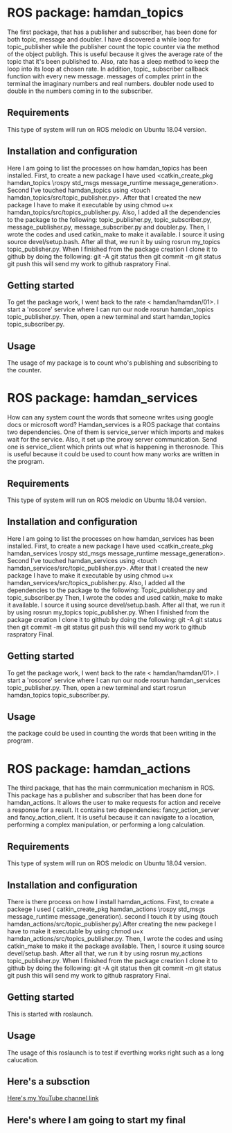 # ROS package: hamdan_topics 
The first package, that has a publisher and subscriber, has been done for both topic, message and doubler. I have discovered a while loop for topic_publisher while the publisher count the topic counter via the method of the object publigh. This is useful because it gives the average rate of the topic that it's been published to. Also, rate has a sleep method to keep the loop into its loop at chosen rate. In addition, topic_ subscriber callback function with every new message. messages of complex print in the terminal the imaginary numbers and real numbers. doubler node used to double in the numbers coming in to the subscriber.  

## Requirements
This type of system will run on ROS melodic on Ubuntu 18.04 version.

## Installation and configuration
Here I am going to list the processes on how hamdan_topics has been installed. First, to create a new package I have used <catkin_create_pkg hamdan_topics \rospy std_msgs message_runtime message_generation>. Second I've touched hamdan_topics using <touch hamdan_topics/src/topic_publisher.py>. After that I created the new package I have to make it executable by using chmod u+x hamdan_topics/src/topics_publisher.py. Also, I added all the dependencies to the package to the following:
topic_publisher.py, topic_subscriber.py, message_publisher.py,  message_subscriber.py and doubler.py. 
Then, I wrote the codes and used catkin_make to make it available. I source it using source devel/setup.bash. After all that, we run it by using rosrun my_topics topic_publisher.py. When I finished from the package creation I clone it to github by doing the following: 
git -A
git status
then git commit -m
git status
git push
this will send my work to github raspratory Final.

## Getting started 
To get the package work, I went back to the rate < hamdan/hamdan/01>. I start a 'roscore' service where I can run our node rosrun hamdan_topics topic_publisher.py. Then, open a new terminal and start hamdan_topics topic_subscriber.py.

## Usage
The usage of my package is to count who's publishing and subscribing to the counter.

# ROS package: hamdan_services 
How can any system count the words that someone writes using google docs or microsoft word? Hamdan_services is a ROS package that contains two dependencies. One of them is service_server which imports and makes wait for the service. Also, it set up the proxy server communication. Send one is service_client which prints out what is happening in therosnode. This is useful because it could be used to count how many works are written in the program.

## Requirements
This type of system will run on ROS melodic on Ubuntu 18.04 version.

## Installation and configuration
Here I am going to list the processes on how hamdan_services has been installed. First, to create a new package I have used <catkin_create_pkg hamdan_services \rospy std_msgs message_runtime message_generation>. Second I've touched hamdan_services using <touch hamdan_services/src/topic_publisher.py>. After that I created the new package I have to make it executable by using chmod u+x hamdan_services/src/topics_publisher.py. Also, I added all the dependencies to the package to the following: Topic_publisher.py and topic_subscriber.py
Then, I wrote the codes and used catkin_make to make it available. I source it using source devel/setup.bash. After all that, we run it by using rosrun my_topics topic_publisher.py. When I finished from the package creation I clone it to github by doing the following: 
git -A
git status
then git commit -m
git status
git push
this will send my work to  github raspratory Final.

## Getting started
To get the package work, I went back to the rate < hamdan/hamdan/01>. I start a 'roscore' service where I can run our node rosrun hamdan_services topic_publisher.py. Then, open a new terminal and start rosrun hamdan_topics topic_subscriber.py.

## Usage
the package could be used in counting the words that been writing in the program. 

# ROS package: hamdan_actions
The third package, that has the main communication mechanism in ROS. This package has a publisher and subscriber that has been done for hamdan_actions. It allows the user to make requests for action and receive a response for a result. It contains two dependencies: fancy_action_server and fancy_action_client. It is useful because it can  navigate to a location, performing a complex manipulation, or performing a long calculation. 

## Requirements
This type of system will run on ROS melodic on Ubuntu 18.04 version.

## Installation and configuration
There is there process on how I install hamdan_actions. First, to create a packege I used ( catkin_create_pkg hamdan_actions \rospy std_msgs message_runtime message_generation). second I touch it by using (touch hamdan_actions/src/topic_publisher.py).After creating the new packege I have to make it executable by using chmod u+x hamdan_actions/src/topics_publisher.py. Then, I wrote the codes and using catkin_make to make it the package available. Then, I source it using source devel/setup.bash. After all that, we run it by using rosrun my_actions topic_publisher.py. When I finished from the package creation I clone it to github by doing the following: 
git -A
git status
then git commit -m
git status
git push
this will send my work to  github raspratory Final.

## Getting started
This is started with roslaunch.

## Usage
The usage of this roslaunch is to test if everthing works right such as a long calucation.

## Here's a subsction 

[Here's my YouTube channel link](https://www.youtube.com/channel/UCDvrSfLtLuQEP77V12sMbag)


## Here's where I am going to start my final 
